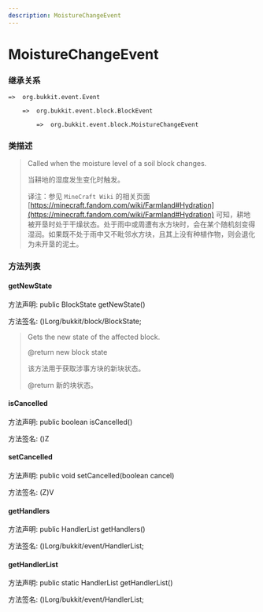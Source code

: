 ```yaml
---
description: MoistureChangeEvent
---
```


# MoistureChangeEvent

### 继承关系

    =>  org.bukkit.event.Event

        =>  org.bukkit.event.block.BlockEvent

            =>  org.bukkit.event.block.MoistureChangeEvent

### 类描述

> Called when the moisture level of a soil block changes.
>
>
> 
> 当耕地的湿度发生变化时触发。
>
>
> 
> 译注：参见 `MineCraft Wiki` 的相关页面 [https://minecraft.fandom.com/wiki/Farmland#Hydration](https://minecraft.fandom.com/wiki/Farmland#Hydration) 可知，耕地被开垦时处于干燥状态。处于雨中或周遭有水方块时，会在某个随机刻变得湿润。如果既不处于雨中又不毗邻水方块，且其上没有种植作物，则会退化为未开垦的泥土。

### 方法列表

#### getNewState

方法声明: public BlockState getNewState()

方法签名: ()Lorg/bukkit/block/BlockState;

> Gets the new state of the affected block.
>
> @return new block state
>
>
> 
> 该方法用于获取涉事方块的新块状态。
>
> @return 新的块状态。

#### isCancelled

方法声明: public boolean isCancelled()

方法签名: ()Z

#### setCancelled

方法声明: public void setCancelled(boolean cancel)

方法签名: (Z)V

#### getHandlers

方法声明: public HandlerList getHandlers()

方法签名: ()Lorg/bukkit/event/HandlerList;

#### getHandlerList

方法声明: public static HandlerList getHandlerList()

方法签名: ()Lorg/bukkit/event/HandlerList;